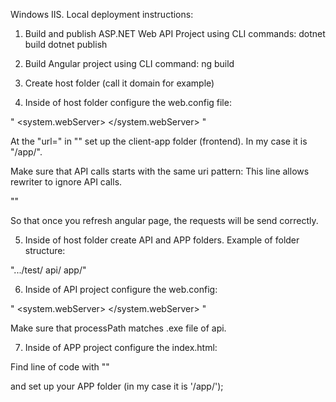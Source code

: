 Windows IIS. Local deployment instructions:

1. Build and publish ASP.NET Web API Project using CLI commands:
   dotnet build
   dotnet publish

2. Build Angular project using CLI command:
   ng build

3. Create host folder (call it domain for example)

4. Inside of host folder configure the web.config file:

"<?xml version="1.0" encoding="UTF-8"?>
<configuration>
    <system.webServer>
        <aspNetCore>
            <environmentVariables>
                <environmentVariable name="ASPNETCORE_ENVIRONMENT" value="Development" />
            </environmentVariables>
        </aspNetCore>
		<rewrite>
  			<rules>
    			<rule name="Angular" stopProcessing="true">
      				<match url=".*" />
      				<conditions logicalGrouping="MatchAll">
        				<add input="{REQUEST_FILENAME}" matchType="IsFile" negate="true" />
        				<add input="{REQUEST_FILENAME}" matchType="IsDirectory" negate="true" />
						<add input="{URL}" pattern="^/api/" negate="true"  />
      				</conditions>
      				<action type="Rewrite" url="/app/" />
    			</rule>
  			</rules>
		</rewrite>
    </system.webServer>
</configuration>"

At the "url=" in "<action type="Rewrite" url="/app/" />" set up the client-app folder (frontend). In my case it is "/app/".

Make sure that API calls starts with the same uri pattern:
This line allows rewriter to ignore API calls.

"<add input="{URL}" pattern="^/api/" negate="true"  />"

So that once you refresh angular page, the requests will be send correctly.

5. Inside of host folder create API and APP folders. Example of folder structure:

".../test/
api/
app/"

6. Inside of API project configure the web.config:

"<?xml version="1.0" encoding="utf-8"?>
<configuration>
  <location path="." inheritInChildApplications="false">
    <system.webServer>
      <handlers>
        <add name="aspNetCore" path="*" verb="*" modules="AspNetCoreModuleV2" resourceType="Unspecified" />
      </handlers>
      <aspNetCore processPath=".\SPerfomance.Api.Module.exe" stdoutLogEnabled="false" stdoutLogFile=".\logs\stdout" hostingModel="OutOfProcess" />
    </system.webServer>
  </location>
</configuration>"

Make sure that processPath matches .exe file of api.

7. Inside of APP project configure the index.html:

Find line of code with "<base href="/app/" />"

and set up your APP folder (in my case it is '/app/');
